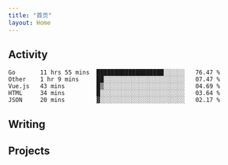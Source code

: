 ```yaml
---
title: "首页"
layout: Home
---
```


## Activity
<!--START_SECTION:waka-->
```text
Go       11 hrs 55 mins  ███████████████████░░░░░░   76.47 % 
Other    1 hr 9 mins     ██░░░░░░░░░░░░░░░░░░░░░░░   07.47 % 
Vue.js   43 mins         █▒░░░░░░░░░░░░░░░░░░░░░░░   04.69 % 
HTML     34 mins         █░░░░░░░░░░░░░░░░░░░░░░░░   03.64 % 
JSON     20 mins         ▓░░░░░░░░░░░░░░░░░░░░░░░░   02.17 % 
```
<!--END_SECTION:waka-->

## Writing
<PindedPosts />

## Projects
<Projects />
